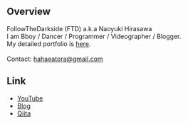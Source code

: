 ## Overview
FollowTheDarkside (FTD) a.k.a Naoyuki Hirasawa
<br>
I am Bboy / Dancer / Programmer / Videographer / Blogger.
<br>
My detailed portfolio is [here](https://hahaeatora.hateblo.jp/entry/2017/12/28/042438).
<br><br>
Contact: hahaeatora@gmail.com
## Link
- [YouTube](https://www.youtube.com/c/FTD22)
- [Blog](https://hahaeatora.hateblo.jp)
- [Qiita](https://qiita.com/FollowTheDarkside)
